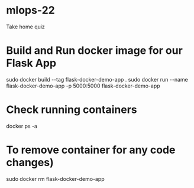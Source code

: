 # mlops-22
Take home quiz

# Build and Run docker image for our Flask App
sudo docker build --tag flask-docker-demo-app .
sudo docker run --name flask-docker-demo-app -p 5000:5000 flask-docker-demo-app

# Check running containers
docker ps -a


# To remove container for any code changes)
sudo docker rm flask-docker-demo-app
